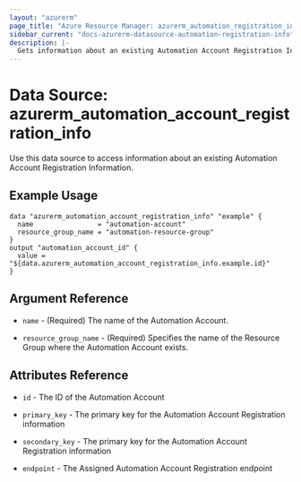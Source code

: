 ```yaml
---
layout: "azurerm"
page_title: "Azure Resource Manager: azurerm_automation_registration_info"
sidebar_current: "docs-azurerm-datasource-automation-registration-info"
description: |-
  Gets information about an existing Automation Account Registration Information.
---
```


# Data Source: azurerm_automation_account_registration_info

Use this data source to access information about an existing Automation Account Registration Information.

## Example Usage

```hcl
data "azurerm_automation_account_registration_info" "example" {
  name                = "automation-account"
  resource_group_name = "automation-resource-group"
}
output "automation_account_id" {
  value = "${data.azurerm_automation_account_registration_info.example.id}"
}
```

## Argument Reference

* `name` - (Required) The name of the Automation Account.

* `resource_group_name` - (Required) Specifies the name of the Resource Group where the Automation Account exists.

## Attributes Reference

* `id` - The ID of the Automation Account

* `primary_key` - The primary key for the Automation Account Registration information

* `secondary_key` - The primary key for the Automation Account Registration information

* `endpoint` - The Assigned Automation Account Registration endpoint
